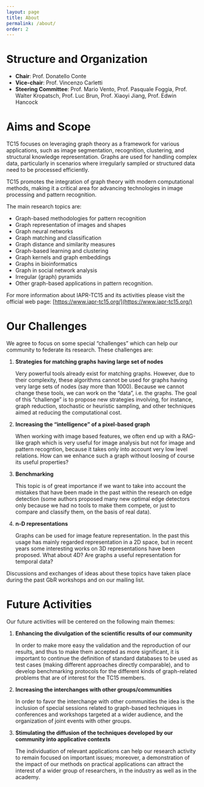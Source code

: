 ```yaml
---
layout: page
title: About
permalink: /about/
order: 2
---
```


# Structure and Organization 

- **Chair**: Prof. Donatello Conte
- **Vice-chair**: Prof. Vincenzo Carletti
- **Steering Committee**: Prof. Mario Vento, Prof. Pasquale Foggia, Prof. Walter Kropatsch, Prof. Luc Brun, Prof. Xiaoyi Jiang, Prof. Edwin Hancock

# Aims and Scope

TC15 focuses on leveraging graph theory as a framework for various applications, such as image segmentation, recognition, clustering, and structural knowledge representation. Graphs are used for handling complex data, particularly in scenarios where irregularly sampled or structured data need to be processed efficiently.

TC15 promotes the integration of graph theory with modern computational methods, making it a critical area for advancing technologies in image processing and pattern recognition.

The main research topics are:
- Graph-based methodologies for pattern recognition
- Graph representation of images and shapes
- Graph neural networks
- Graph matching and classification
- Graph distance and similarity measures
- Graph-based learning and clustering
- Graph kernels and graph embeddings
- Graphs in bioinformatics
- Graph in social network analysis
- Irregular (graph) pyramids
- Other graph-based applications in pattern recognition.

For more information about IAPR-TC15 and its activities please visit the official web page: [https://www.iapr-tc15.org/](https://www.iapr-tc15.org/)

# Our Challenges

We agree to focus on some special “challenges” which can help our community to federate its research. These challenges are:

1. **Strategies for matching graphs having large set of nodes**

    Very powerful tools already exist for matching graphs. However, due to their complexity, these algorithms cannot be used for graphs having very large sets of nodes (say more than 1000). Because we cannot change these tools, we can work on the “data”, i.e. the graphs. The goal of this “challenge” is to propose new strategies involving, for instance, graph reduction, stochastic or heuristic sampling, and other techniques aimed at reducing the computational cost.

2. **Increasing the “intelligence” of a pixel-based graph**

    When working with image based features, we often end up with a RAG-like graph which is very useful for image analysis but not for image and pattern recogntion, because it takes only into account very low level relations. How can we enhance such a graph without loosing of course its useful properties?

3. **Benchmarking**

    This topic is of great importance if we want to take into account the mistakes that have been made in the past within the research on edge detection (some authors proposed many new optimal edge detectors only because we had no tools to make them compete, or just to compare and classify them, on the basis of real data).
 
4. **n-D representations**

    Graphs can be used for image feature representation. In the past this usage has mainly regarded representation in a 2D space, but in recent years some interesting works on 3D representations have been proposed. What about 4D? Are graphs a useful representation for temporal data?

Discussions and exchanges of ideas about these topics have taken place during the past GbR workshops and on our mailing list.

# Future Activities

Our future activities will be centered on the following main themes:

1. **Enhancing the divulgation of the scientific results of our community**

    In order to make more easy the validation and the reproduction of our results, and thus to make them accepted as more significant, it is important to continue the definition of standard databases to be used as test cases (making different approaches directly comparable), and to develop benchmarking protocols for the different kinds of graph-related problems that are of interest for the TC15 members.

2. **Increasing the interchanges with other groups/communities**

    In order to favor the interchange with other communities the idea is the inclusion of special sessions related to graph-based techniques in conferences and workshops targeted at a wider audience, and the organization of joint events with other groups.

3. **Stimulating the diffusion of the techniques developed by our community into applicative contexts**

    The individuation of relevant applications can help our research activity to remain focused on important issues; moreover, a demonstration of the impact of our methods on practical applications can attract the interest of a wider group of researchers, in the industry as well as in the academy.
